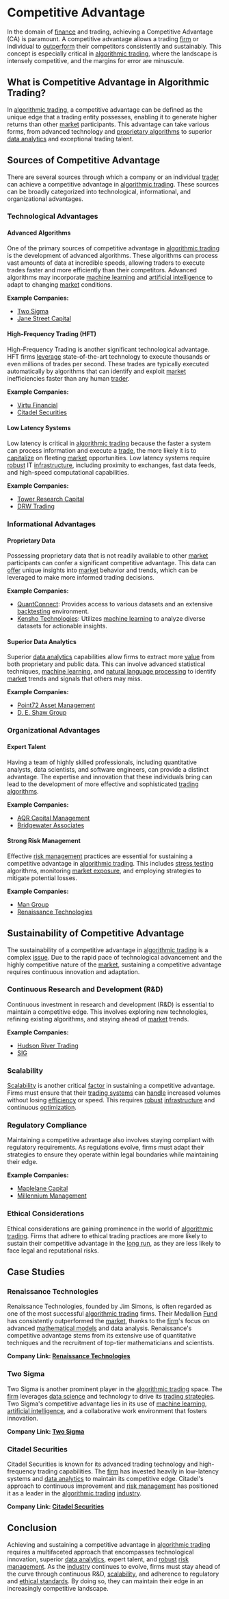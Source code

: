 # Competitive Advantage

In the domain of [finance](../f/finance.md) and trading, achieving a Competitive Advantage (CA) is paramount. A competitive advantage allows a trading [firm](../f/firm.md) or individual to [outperform](../o/outperform.md) their competitors consistently and sustainably. This concept is especially critical in [algorithmic trading](../a/accountability.md), where the landscape is intensely competitive, and the margins for error are minuscule. 

## What is Competitive Advantage in Algorithmic Trading?

In [algorithmic trading](../a/accountability.md), a competitive advantage can be defined as the unique edge that a trading entity possesses, enabling it to generate higher returns than other [market](../m/market.md) participants. This advantage can take various forms, from advanced technology and [proprietary algorithms](../p/proprietary_algorithms.md) to superior [data analytics](../d/data_analytics.md) and exceptional trading talent.

## Sources of Competitive Advantage

There are several sources through which a company or an individual [trader](../t/trader.md) can achieve a competitive advantage in [algorithmic trading](../a/accountability.md). These sources can be broadly categorized into technological, informational, and organizational advantages.

### Technological Advantages

#### Advanced Algorithms

One of the primary sources of competitive advantage in [algorithmic trading](../a/accountability.md) is the development of advanced algorithms. These algorithms can process vast amounts of data at incredible speeds, allowing traders to execute trades faster and more efficiently than their competitors. Advanced algorithms may incorporate [machine learning](../m/machine_learning.md) and [artificial intelligence](../a/artificial_intelligence_in_trading.md) to adapt to changing [market](../m/market.md) conditions.

**Example Companies:**
- [Two Sigma](https://www.twosigma.com/)
- [Jane Street Capital](https://www.janestreet.com/)

#### High-Frequency Trading (HFT)

High-Frequency Trading is another significant technological advantage. HFT firms [leverage](../l/leverage.md) state-of-the-art technology to execute thousands or even millions of trades per second. These trades are typically executed automatically by algorithms that can identify and exploit [market](../m/market.md) inefficiencies faster than any human [trader](../t/trader.md).

**Example Companies:**
- [Virtu Financial](https://www.virtu.com/)
- [Citadel Securities](https://www.citadelsecurities.com/)

#### Low Latency Systems

Low latency is critical in [algorithmic trading](../a/accountability.md) because the faster a system can process information and execute a [trade](../t/trade.md), the more likely it is to [capitalize](../c/capitalize.md) on fleeting [market](../m/market.md) opportunities. Low latency systems require [robust](../r/robust.md) IT [infrastructure](../i/infrastructure.md), including proximity to exchanges, fast data feeds, and high-speed computational capabilities.

**Example Companies:**
- [Tower Research Capital](https://www.tower-research.com/)
- [DRW Trading](https://drw.com/)

### Informational Advantages

#### Proprietary Data

Possessing proprietary data that is not readily available to other [market](../m/market.md) participants can confer a significant competitive advantage. This data can [offer](../o/offer.md) unique insights into [market](../m/market.md) behavior and trends, which can be leveraged to make more informed trading decisions. 

**Example Companies:**
- [QuantConnect](https://www.quantconnect.com/): Provides access to various datasets and an extensive [backtesting](../b/backtesting.md) environment.
- [Kensho Technologies](https://www.kensho.com/): Utilizes [machine learning](../m/machine_learning.md) to analyze diverse datasets for actionable insights.

#### Superior Data Analytics

Superior [data analytics](../d/data_analytics.md) capabilities allow firms to extract more [value](../v/value.md) from both proprietary and public data. This can involve advanced statistical techniques, [machine learning](../m/machine_learning.md), and [natural language processing](../n/natural_language_processing_(nlp)_in_trading.md) to identify [market](../m/market.md) trends and signals that others may miss.

**Example Companies:**
- [Point72 Asset Management](https://www.point72.com/)
- [D. E. Shaw Group](https://www.deshaw.com/)

### Organizational Advantages

#### Expert Talent

Having a team of highly skilled professionals, including quantitative analysts, data scientists, and software engineers, can provide a distinct advantage. The expertise and innovation that these individuals bring can lead to the development of more effective and sophisticated [trading algorithms](../t/trading_algorithms.md).

**Example Companies:**
- [AQR Capital Management](https://www.aqr.com/)
- [Bridgewater Associates](https://www.bridgewater.com/)

#### Strong Risk Management

Effective [risk management](../r/risk_management.md) practices are essential for sustaining a competitive advantage in [algorithmic trading](../a/accountability.md). This includes [stress testing](../s/stress_testing.md) algorithms, monitoring [market exposure](../m/market_exposure.md), and employing strategies to mitigate potential losses.

**Example Companies:**
- [Man Group](https://www.man.com/)
- [Renaissance Technologies](https://www.rentec.com/home.cgi)

## Sustainability of Competitive Advantage

The sustainability of a competitive advantage in [algorithmic trading](../a/accountability.md) is a complex [issue](../i/issue.md). Due to the rapid pace of technological advancement and the highly competitive nature of the [market](../m/market.md), sustaining a competitive advantage requires continuous innovation and adaptation.

### Continuous Research and Development (R&D)

Continuous investment in research and development (R&D) is essential to maintain a competitive edge. This involves exploring new technologies, refining existing algorithms, and staying ahead of [market](../m/market.md) trends.

**Example Companies:**
- [Hudson River Trading](https://www.hudsonrivertrading.com/)
- [SIG](https://sig.com/)

### Scalability

[Scalability](../s/scalability.md) is another critical [factor](../f/factor.md) in sustaining a competitive advantage. Firms must ensure that their [trading systems](../t/trading_systems.md) can [handle](../h/handle.md) increased volumes without losing [efficiency](../e/efficiency.md) or speed. This requires [robust](../r/robust.md) [infrastructure](../i/infrastructure.md) and continuous [optimization](../o/optimization.md).

### Regulatory Compliance

Maintaining a competitive advantage also involves staying compliant with regulatory requirements. As regulations evolve, firms must adapt their strategies to ensure they operate within legal boundaries while maintaining their edge.

**Example Companies:**
- [Maplelane Capital](https://maplelanefunds.com/)
- [Millennium Management](https://www.mlp.com/)

### Ethical Considerations

Ethical considerations are gaining prominence in the world of [algorithmic trading](../a/accountability.md). Firms that adhere to ethical trading practices are more likely to sustain their competitive advantage in the [long run](../l/long_run.md), as they are less likely to face legal and reputational risks.

## Case Studies

### Renaissance Technologies

Renaissance Technologies, founded by Jim Simons, is often regarded as one of the most successful [algorithmic trading](../a/accountability.md) firms. Their Medallion [Fund](../f/fund.md) has consistently outperformed the [market](../m/market.md), thanks to the [firm](../f/firm.md)'s focus on advanced [mathematical models](../m/mathematical_models_in_trading.md) and data analysis. Renaissance's competitive advantage stems from its extensive use of quantitative techniques and the recruitment of top-tier mathematicians and scientists.

**Company Link: [Renaissance Technologies](https://www.rentec.com/home.cgi)**

### Two Sigma

Two Sigma is another prominent player in the [algorithmic trading](../a/accountability.md) space. The [firm](../f/firm.md) leverages [data science](../d/data_science_in_trading.md) and technology to drive its [trading strategies](../t/trading_strategies.md). Two Sigma's competitive advantage lies in its use of [machine learning](../m/machine_learning.md), [artificial intelligence](../a/artificial_intelligence_in_trading.md), and a collaborative work environment that fosters innovation.

**Company Link: [Two Sigma](https://www.twosigma.com/)**

### Citadel Securities

Citadel Securities is known for its advanced trading technology and high-frequency trading capabilities. The [firm](../f/firm.md) has invested heavily in low-latency systems and [data analytics](../d/data_analytics.md) to maintain its competitive edge. Citadel's approach to continuous improvement and [risk management](../r/risk_management.md) has positioned it as a leader in the [algorithmic trading](../a/accountability.md) [industry](../i/industry.md).

**Company Link: [Citadel Securities](https://www.citadelsecurities.com/)**

## Conclusion

Achieving and sustaining a competitive advantage in [algorithmic trading](../a/accountability.md) requires a multifaceted approach that encompasses technological innovation, superior [data analytics](../d/data_analytics.md), expert talent, and [robust](../r/robust.md) [risk management](../r/risk_management.md). As the [industry](../i/industry.md) continues to evolve, firms must stay ahead of the curve through continuous R&D, [scalability](../s/scalability.md), and adherence to regulatory and [ethical standards](../e/ethical_standards_in_trading.md). By doing so, they can maintain their edge in an increasingly competitive landscape.